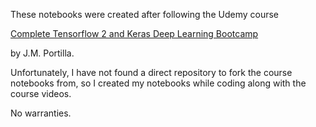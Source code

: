 These notebooks were created after following the Udemy course

[Complete Tensorflow 2 and Keras Deep Learning Bootcamp](https://www.udemy.com/course/complete-tensorflow-2-and-keras-deep-learning-bootcamp/)

by J.M. Portilla.

Unfortunately, I have not found a direct repository to fork the course notebooks from, so I created my notebooks while coding along with the course videos.

No warranties.
